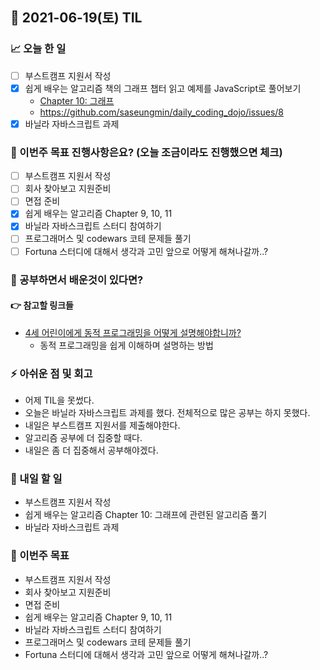 ## 📆 2021-06-19(토) TIL

### 📈 오늘 한 일
- [ ] 부스트캠프 지원서 작성
- [x] 쉽게 배우는 알고리즘 책의 그래프 챕터 읽고 예제를 JavaScript로 풀어보기
  - [Chapter 10: 그래프](https://github.com/saseungmin/reading_books_record_repository/tree/master/%EC%89%BD%EA%B2%8C%20%EB%B0%B0%EC%9A%B0%EB%8A%94%20%EC%95%8C%EA%B3%A0%EB%A6%AC%EC%A6%98/Chapter%2010)
  - https://github.com/saseungmin/daily_coding_dojo/issues/8
- [x] 바닐라 자바스크립트 과제

### 🦄 이번주 목표 진행사항은요? (오늘 조금이라도 진행했으면 체크)
- [ ] 부스트캠프 지원서 작성
- [ ] 회사 찾아보고 지원준비
- [ ] 면접 준비
- [x] 쉽게 배우는 알고리즘 Chapter 9, 10, 11
- [x] 바닐라 자바스크립트 스터디 참여하기
- [ ] 프로그래머스 및 codewars 코테 문제들 풀기
- [ ] Fortuna 스터디에 대해서 생각과 고민 앞으로 어떻게 해쳐나갈까..?

### 🤔 공부하면서 배운것이 있다면?

#### 👉 참고할 링크들
- [4세 어린이에게 동적 프로그래밍을 어떻게 설명해야합니까?](https://www.quora.com/How-should-I-explain-dynamic-programming-to-a-4-year-old/answer/Jonathan-Paulson?fbclid=IwAR1LdSIS9TV_FNsid7XlixppThgEmF9scdQ4ReG2q8PPCwTPAH3yMlo90MI)
  - 동적 프로그래밍을 쉽게 이해하며 설명하는 방법

### ⚡ 아쉬운 점 및 회고
- 어제 TIL을 못썼다.
- 오늘은 바닐라 자바스크립트 과제를 했다. 전체적으로 많은 공부는 하지 못했다.
- 내일은 부스트캠프 지원서를 제출해야한다.
- 알고리즘 공부에 더 집중할 때다.
- 내일은 좀 더 집중해서 공부해야겠다.

### 🚀 내일 할 일
- 부스트캠프 지원서 작성
- 쉽게 배우는 알고리즘 Chapter 10: 그래프에 관련된 알고리즘 풀기
- 바닐라 자바스크립트 과제

### 🎯 이번주 목표
- 부스트캠프 지원서 작성
- 회사 찾아보고 지원준비
- 면접 준비
- 쉽게 배우는 알고리즘 Chapter 9, 10, 11
- 바닐라 자바스크립트 스터디 참여하기
- 프로그래머스 및 codewars 코테 문제들 풀기
- Fortuna 스터디에 대해서 생각과 고민 앞으로 어떻게 해쳐나갈까..?
